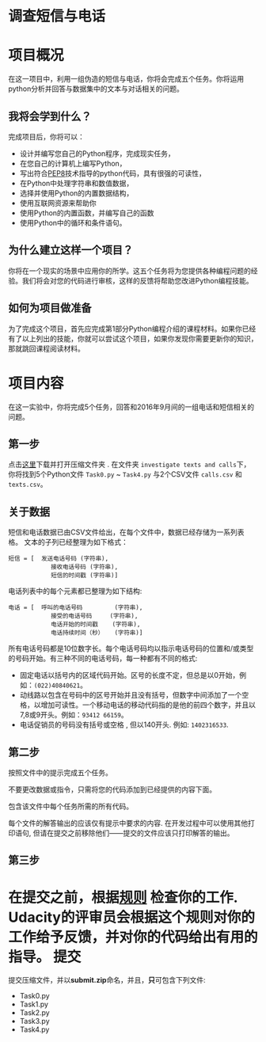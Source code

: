 # 调查短信与电话

项目概况
================
在这一项目中，利用一组伪造的短信与电话，你将会完成五个任务。你将运用python分析并回答与数据集中的文本与对话相关的问题。

我将会学到什么？
---------------------------
完成项目后，你将可以：

* 设计并编写您自己的Python程序，完成现实任务，
* 在您自己的计算机上编写Python，
* 写出符合[PEP8](https://www.python.org/dev/peps/pep-0008/)技术指导的python代码，具有很强的可读性，
* 在Python中处理字符串和数值数据，
* 选择并使用Python的内置数据结构，
* 使用互联网资源来帮助你
* 使用Python的内置函数，并编写自己的函数
* 使用Python中的循环和条件语句。

为什么建立这样一个项目？
-------------
你将在一个现实的场景中应用你的所学。这五个任务将为您提供各种编程问题的经验。我们将会对您的代码进行审核，这样的反馈将帮助您改进Python编程技能。

如何为项目做准备
------
为了完成这个项目，首先应完成第1部分Python编程介绍的课程材料。如果你已经有了以上列出的技能，你就可以尝试这个项目，如果你发现你需要更新你的知识，那就跳回课程阅读材料。

项目内容
================
在这一实验中，你将完成5个任务，回答和2016年9月间的一组电话和短信相关的问题。

第一步
--------
点击[这里](https://github.com/udacity/cn-python-foundation.git)下载并打开压缩文件夹 . 在文件夹 `investigate texts and calls`下， 你将找到5个Python文件 `Task0.py` ~ `Task4.py` 与2个CSV文件 `calls.csv` 和 `texts.csv`。

关于数据
---------

短信和电话数据已由CSV文件给出，在每个文件中，数据已经存储为一系列表格。
文本的子列已经整理为如下格式：

```
短信 = [	发送电话号码 (字符串),
			接收电话号码 (字符串), 
			短信的时间戳 (字符串)]
```
电话列表中的每个元素都已整理为如下结构:

```
电话 = [	呼叫的电话号码 		(字符串), 
			接受的电话号码		(字符串), 
			电话开始的时间戳 	(字符串),
			电话持续时间（秒） 	(字符串)]
```

所有电话号码都是10位数字长。每个电话号码均以指示电话号码的位置和/或类型的号码开始。有三种不同的电话号码，每一种都有不同的格式:

* 固定电话以括号内的区域代码开始。区号的长度不定，但总是以0开始，例如：`(022)40840621`。
* 动线路以包含在号码中的区号开始并且没有括号，但数字中间添加了一个空格，以增加可读性。一个移动电话的移动代码指的是他的前四个数字，并且以7,8或9开头。例如：`93412 66159`。
* 电话促销员的号码没有括号或空格 , 但以140开头. 例如: `1402316533`.

第二步
----------
按照文件中的提示完成五个任务。

不要更改数据或指令，只需将您的代码添加到已经提供的内容下面。

包含该文件中每个任务所需的所有代码。

每个文件的解答输出的应该仅有提示中要求的内容. 在开发过程中可以使用其他打印语句, 但请在提交之前移除他们——提交的文件应该只打印解答的输出。

第三步
---------
在提交之前，根据[规则](https://github.com/udacity/cn-python-foundation/blob/master/investigate%20texts%20and%20calls/rubric.md) 检查你的工作. Udacity的评审员会根据这个规则对你的工作给予反馈，并对你的代码给出有用的指导。
提交
======
提交压缩文件，并以**submit.zip**命名，并且，**只**可包含下列文件:

- Task0.py
- Task1.py
- Task2.py
- Task3.py
- Task4.py
